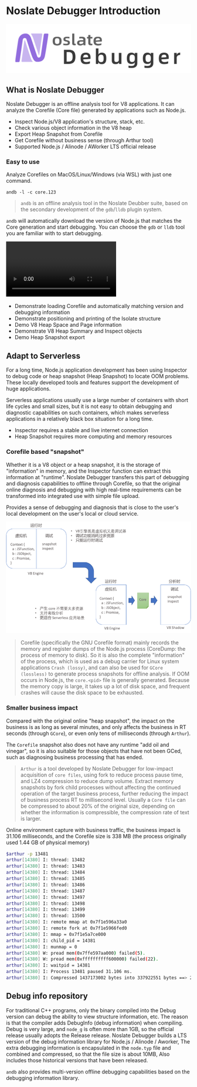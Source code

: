 # Noslate Debugger Introduction

<div style={{maxWidth: "800px"}} >

![Noslate Debugger](../assets/noslate-db.png)

</div>

## What is Noslate Debugger

Noslate Debugger is an offline analysis tool for V8 applications. It can analyze the Corefile (Core file) generated by applications such as Node.js.

* Inspect Node.js/V8 application's structure, stack, etc.
* Check various object information in the V8 heap
* Export Heap Snapshot from Corefile
* Get Corefile without business sense (through Arthur tool)
* Supported Node.js / Alinode / AWorker LTS official release

### Easy to use

Analyze Corefiles on MacOS/Linux/Windows (via WSL) with just one command.
```
andb -l -c core.123
```
> `andb` is an offline analysis tool in the Noslate Deubber suite, based on the secondary development of the `gdb`/`lldb` plugin system.

`andb` will automatically download the version of Node.js that matches the Core generation and start debugging. You can choose the `gdb` or `lldb` tool you are familiar with to start debugging.

<video controls>
      <source src="/demo_andb.mp4" />
</video>


* Demonstrate loading Corefile and automatically matching version and debugging information
* Demonstrate positioning and printing of the Isolate structure
* Demo V8 Heap Space and Page information
* Demonstrate V8 Heap Summary and Inspect objects
* Demo Heap Snapshot export


## Adapt to Serverless

For a long time, Node.js application development has been using Inspector to debug code or heap snapshot (Heap Snapshot) to locate OOM problems. These locally developed tools and features support the development of huge applications.

Serverless applications usually use a large number of containers with short life cycles and small sizes, but it is not easy to obtain debugging and diagnostic capabilities on such containers, which makes serverless applications in a relatively black box situation for a long time.
* Inspector requires a stable and live internet connection
* Heap Snapshot requires more computing and memory resources

### Corefile based "snapshot"

Whether it is a V8 object or a heap snapshot, it is the storage of "information" in memory, and the Inspector function can extract this information at "runtime".
Noslate Debugger transfers this part of debugging and diagnosis capabilities to offline through Corefile, so that the original online diagnosis and debugging with high real-time requirements can be transformed into integrated use with simple file upload.

Provides a sense of debugging and diagnosis that is close to the user's local development on the user's local or cloud service.

<div style={{maxWidth: "700px"}} >

![离线分析](../assets/andb-pic1.png)

</div>

> Corefile (specifically the GNU Corefile format) mainly records the memory and register dumps of the Node.js process (CoreDump: the process of memory to disk).
> So it is also the complete "information" of the process, which is used as a debug carrier for Linux system applications `Crash (lossy)`, and can also be used for `GCore (lossless)` to generate process snapshots for offline analysis.
> If OOM occurs in Node.js, the `core.<pid>` file is generally generated. Because the memory copy is large, it takes up a lot of disk space, and frequent crashes will cause the disk space to be exhausted.


### Smaller business impact

Compared with the original online "heap snapshot", the impact on the business is as long as several minutes, and only affects the business in RT seconds (through `GCore`), or even only tens of milliseconds (through `Arthur`).

The `Corefile` snapshot also does not have any runtime "add oil and vinegar", so it is also suitable for those objects that have not been GCed, such as diagnosing business processing that has ended.

> `Arthur` is a tool developed by Noslate Debugger for low-impact acquisition of `core files`, using fork to reduce process pause time, and LZ4 compression to reduce dump volume.
> Extract memory snapshots by fork child processes without affecting the continued operation of the target business process, further reducing the impact of business process RT to millisecond level.
> Usually a `Core file` can be compressed to about 20% of the original size, depending on whether the information is compressible, the compression rate of text is larger.

Online environment capture with business traffic, the business impact is 31.106 milliseconds, and the Corefile size is 338 MB (the process originally used 1.44 GB of physical memory)
```bash
$arthur -p 13481
arthur[14380] I: thread: 13482
arthur[14380] I: thread: 13483
arthur[14380] I: thread: 13484
arthur[14380] I: thread: 13485
arthur[14380] I: thread: 13486
arthur[14380] I: thread: 13487
arthur[14380] I: thread: 13497
arthur[14380] I: thread: 13498
arthur[14380] I: thread: 13499
arthur[14380] I: thread: 13500
arthur[14380] I: remote mmap at 0x7f1e596a33a0
arthur[14380] I: remote fork at 0x7f1e5966fed0
arthur[14380] I: mmap = 0x7f1e5a7ce000
arthur[14380] I: child_pid = 14381
arthur[14380] I: munmap = 0
arthur[14380] W: pread mem(0x7ffe597aa000) failed(5).
arthur[14380] W: pread mem(0xffffffffff600000) failed(22).
arthur[14380] I: waitpid = 14381
arthur[14380] I: Process 13481 paused 31.106 ms.
arthur[14380] I: Compressed 1437173002 bytes into 337922551 bytes ==> 23.51%
```


## Debug info repository

For traditional C++ programs, only the binary compiled into the Debug version can debug the ability to view structure information, etc. The reason is that the compiler adds DebugInfo (debug information) when compiling.
Debug is very large, and `node_g` is often more than 1GB, so the official release usually adopts the Release release.
Noslate Debugger builds a LTS version of the debug information library for Node.js / Alinode / Aworker,
The extra debugging information is encapsulated in the `node.typ` file and combined and compressed, so that the file size is about 10MB,
Also includes those historical versions that have been released.

`andb` also provides multi-version offline debugging capabilities based on the debugging information library.